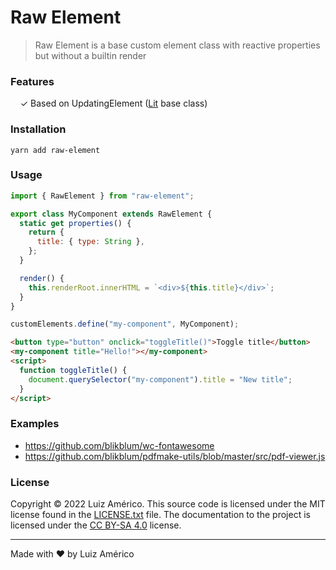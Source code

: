 # Raw Element

> Raw Element is a base custom element class with reactive properties but without a builtin render

### Features

&nbsp; &nbsp; ✓ Based on UpdatingElement ([Lit](lit.dev) base class)<br>

### Installation

```
yarn add raw-element
```

### Usage

```js
import { RawElement } from "raw-element";

export class MyComponent extends RawElement {
  static get properties() {
    return {
      title: { type: String },
    };
  }

  render() {
    this.renderRoot.innerHTML = `<div>${this.title}</div>`;
  }
}

customElements.define("my-component", MyComponent);
```

```html
<button type="button" onclick="toggleTitle()">Toggle title</button>
<my-component title="Hello!"></my-component>
<script>
  function toggleTitle() {
    document.querySelector("my-component").title = "New title";
  }
</script>
```

### Examples

- https://github.com/blikblum/wc-fontawesome
- https://github.com/blikblum/pdfmake-utils/blob/master/src/pdf-viewer.js

### License

Copyright © 2022 Luiz Américo. This source code is licensed under the MIT license found in
the [LICENSE.txt](https://github.com/blikblum/raw-element/blob/master/LICENSE.txt) file.
The documentation to the project is licensed under the [CC BY-SA 4.0](http://creativecommons.org/licenses/by-sa/4.0/)
license.

---

Made with ♥ by Luiz Américo
